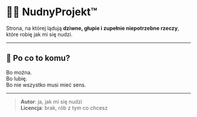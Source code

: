 # 😵‍💫 NudnyProjekt™

Strona, na której lądują **dziwne, głupie i zupełnie niepotrzebne rzeczy**, które robię jak mi się nudzi.

---

## 🤡 Po co to komu?

Bo można.  
Bo lubię.  
Bo nie wszystko musi mieć sens.

---

> **Autor**: ja, jak mi się nudzi  
> **Licencja**: brak, rób z tym co chcesz

